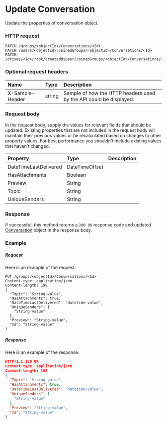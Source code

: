 # Update Conversation

Update the properties of conversation object.
### HTTP request
```http
PATCH /groups/<objectId>/Conversations/<Id>
PATCH /users/<objectId>/JoinedGroups/<objectId>/Conversations/<Id>
PATCH /drives/<id>/root/createdByUser/JoinedGroups/<objectId>/Conversations/<Id>
```
### Optional request headers
| Name       | Type | Description|
|:-----------|:------|:----------|
| X-Sample-Header  | string  | Sample of how the HTTP headers used by the API could be displayed.|

### Request body
In the request body, supply the values for relevant fields that should be updated. Existing properties that are not included in the request body will maintain their previous values or be recalculated based on changes to other property values. For best performance you shouldn't include existing values that haven't changed.

| Property	   | Type	|Description|
|:---------------|:--------|:----------|
|DateTimeLastDelivered|DateTimeOffset||
|HasAttachments|Boolean||
|Preview|String||
|Topic|String||
|UniqueSenders|String||

### Response
If successful, this method returns a `200 OK` response code and updated [Conversation](../resources/conversation.md) object in the response body.
### Example
##### Request
Here is an example of the request.
```http
PUT /groups/<objectId>/Conversations/<Id>
Content-type: application/json
Content-length: 198
{
  "Topic": "String-value",
  "HasAttachments": true,
  "DateTimeLastDelivered": "datetime-value",
  "UniqueSenders": [
    "String-value"
  ],
  "Preview": "String-value",
  "Id": "String-value"
}
```
##### Response
Here is an example of the response.
```json
HTTP/1.1 200 OK
Content-type: application/json
Content-length: 198
{
  "Topic": "String-value",
  "HasAttachments": true,
  "DateTimeLastDelivered": "datetime-value",
  "UniqueSenders": [
    "String-value"
  ],
  "Preview": "String-value",
  "Id": "String-value"
}
```
